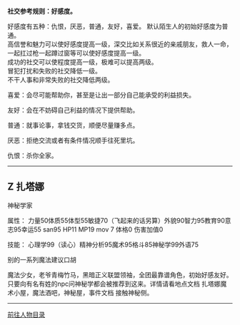 
**社交参考规则：好感度。**

好感度有五种：仇恨，厌恶，普通，友好，喜爱。
默认陌生人的初始好感度为普通。  
高信誉和魅力可以使好感度提高一级，深交比如关系很近的亲戚朋友，救人一命，一起扛过枪一起蹲过窗等可以使好感度提高一级。  
成功的社交可以使程度提高一级，极难可以提高两级。  
冒犯打扰和失败的社交降低一级。  
不干人事和非常失败的社交降低两级。  

喜爱：会尽可能帮助你，甚至是让出一部分自己能承受的利益损失。

友好：会在不妨碍自己利益的情况下提供帮助。

普通：就事论事，拿钱交货，顺便尽量赚多点。

厌恶：拒绝交流或者有条件情况顺手往死里坑。

仇恨：杀你全家。

---
## Z 扎塔娜 

神秘学家

属性：
力量50体质55体型55敏捷70（飞起来的话另算）外貌90智力95教育90意志95幸运55 san95 HP11 MP19 mov 7 体格0 伤害加值0

技能：
心理学99（读心）精神分析95魔术95格斗85神秘学99外语75

别的一系列魔法建议口胡

魔法少女，老爷青梅竹马，黑暗正义联盟领袖，全团最靠谱角色，初始好感友好。只要向有名有姓的npc问神秘学都会被推荐到这来。详情请看地点文档 扎塔娜魔术小屋，魔法酒吧，神秘屋，事件文档 接触神秘侧。


---

[前往人物目录](../人物目录.md)